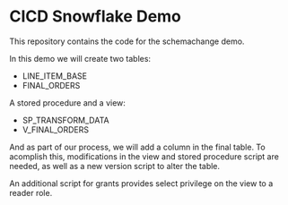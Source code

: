 # CICD Snowflake Demo

This repository contains the code for the schemachange demo.

In this demo we will create two tables:
* LINE_ITEM_BASE
* FINAL_ORDERS

A stored procedure and a view:
* SP_TRANSFORM_DATA
* V_FINAL_ORDERS

And as part of our process, we will add a column in the final table. To acomplish this, modifications in the view and stored procedure script are needed, as well as a new version script to alter the table.

An additional script for grants provides select privilege on the view to a reader role.
